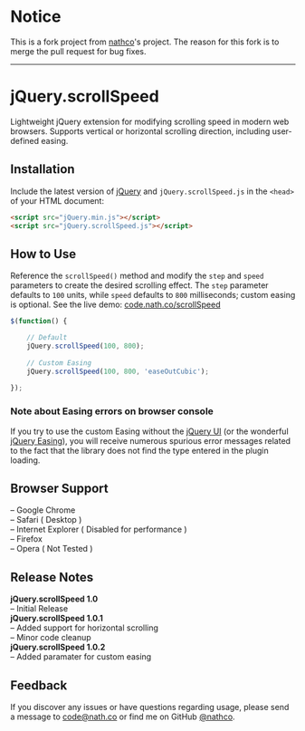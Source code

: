 # Notice
This is a fork project from [nathco](https://github.com/nathco)'s project. The reason for this fork is to merge the pull request for bug fixes.

---

# jQuery.scrollSpeed
Lightweight jQuery extension for modifying scrolling speed in modern web browsers. Supports vertical or horizontal scrolling direction, including user-defined easing.

## Installation
Include the latest version of [jQuery](http://jquery.com/download) and `jQuery.scrollSpeed.js` in the `<head>` of your HTML document:
```html
<script src="jQuery.min.js"></script>  
<script src="jQuery.scrollSpeed.js"></script>
```
## How to Use
Reference the `scrollSpeed()` method and modify the `step` and `speed` parameters to create the desired scrolling effect. The `step` parameter defaults to `100` units, while `speed` defaults to `800` milliseconds; custom easing is optional. See the live demo: [code.nath.co/scrollSpeed](http://code.nath.co/scrollSpeed)

```javascript
$(function() {  

    // Default
    jQuery.scrollSpeed(100, 800);
    
    // Custom Easing
    jQuery.scrollSpeed(100, 800, 'easeOutCubic');
    
});
```  

### Note about Easing errors on browser console

If you try to use the custom Easing without the [jQuery UI](https://jqueryui.com/) (or the wonderful [jQuery Easing](http://gsgd.co.uk/sandbox/jquery/easing/)), you will receive numerous spurious error messages related to the fact that the library does not find the type entered in the plugin loading.

## Browser Support
– Google Chrome  
– Safari ( Desktop )  
– Internet Explorer ( Disabled for performance )  
– Firefox  
– Opera ( Not Tested )  

## Release Notes
**jQuery.scrollSpeed 1.0**   
– Initial Release   
**jQuery.scrollSpeed 1.0.1**      
– Added support for horizontal scrolling   
– Minor code cleanup  
**jQuery.scrollSpeed 1.0.2**      
– Added paramater for custom easing  

## Feedback
If you discover any issues or have questions regarding usage, please send a message to [code@nath.co](mailto:code@nath.co) or find me on GitHub [@nathco](https://github.com/nathco).
